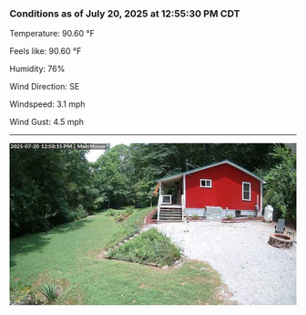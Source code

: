 ### Conditions as of July 20, 2025 at 12:55:30 PM CDT 

Temperature: 90.60 &deg;F

Feels like: 90.60 &deg;F

Humidity: 76%

Wind Direction: SE

Windspeed: 3.1 mph

Wind Gust: 4.5 mph

---

<img src="./images/latest.jpeg"/>

